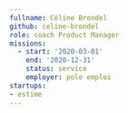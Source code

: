 ```yaml
---
fullname: Céline Brondel
github: celine-brondel
role: coach Product Manager
missions:
  - start: '2020-03-01'
    end: '2020-12-31'
    status: service
    employer: pole emploi
startups:
- estime
---
```


